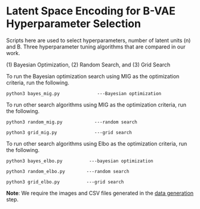 # Latent Space Encoding for B-VAE Hyperparameter Selection

Scripts here are used to select hyperparameters, number of latent units (n) and B. Three hyperparameter tuning algorithms that are compared in our work.

(1) Bayesian Optimization, (2) Random Search, and (3) Grid Search

To run the Bayesian optimization search using MIG as the optimization criteria, run the following. 

```
python3 bayes_mig.py              ---Bayesian optimization
```

To run other search algorithms using MIG as the optimization criteria, run the following.

```
python3 random_mig.py            ---random search

python3 grid_mig.py              ---grid search
```

To run other search algorithms using Elbo as the optimization criteria, run the following.

```
python3 bayes_elbo.py          ---bayesian optimization

python3 random_elbo.py        ---random search

python3 grid_elbo.py          ---grid search

```

**Note**: We require the images and CSV files generated in the [data generation](https://github.com/scope-lab-vu/Beta-VAE-OOD-Detector/tree/main/data-generation) step.  
